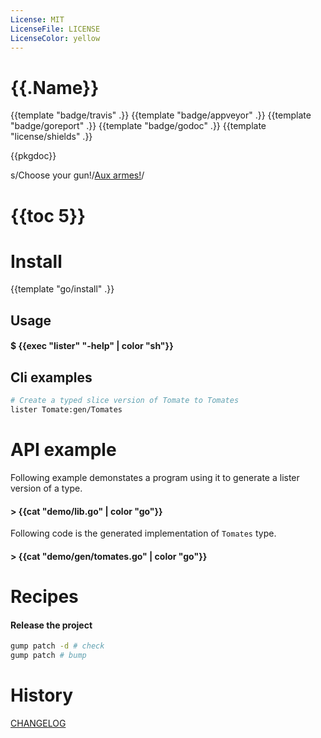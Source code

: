 ```yaml
---
License: MIT
LicenseFile: LICENSE
LicenseColor: yellow
---
```

# {{.Name}}

{{template "badge/travis" .}} {{template "badge/appveyor" .}} {{template "badge/goreport" .}} {{template "badge/godoc" .}} {{template "license/shields" .}}

{{pkgdoc}}

s/Choose your gun!/[Aux armes!](https://www.youtube.com/watch?v=hD-wD_AMRYc&t=7)/

# {{toc 5}}

# Install
{{template "go/install" .}}

## Usage

#### $ {{exec "lister" "-help" | color "sh"}}

## Cli examples

```sh
# Create a typed slice version of Tomate to Tomates
lister Tomate:gen/Tomates
```
# API example

Following example demonstates a program using it to generate a lister version of a type.

#### > {{cat "demo/lib.go" | color "go"}}

Following code is the generated implementation of `Tomates` type.

#### > {{cat "demo/gen/tomates.go" | color "go"}}

# Recipes

#### Release the project

```sh
gump patch -d # check
gump patch # bump
```

# History

[CHANGELOG](CHANGELOG.md)
